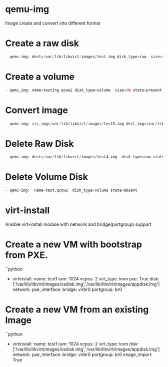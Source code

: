 # qemu-img
Image create and convert into different format

# Create a raw disk 
```python
- qemu-img: dest=/var/lib/libvirt/images/test.img disk_type=raw  size=8G state=present force=yes
```
# Create a volume
```python
- qemu_img: name=testing.qcow2 disk_type=volume  size=8G state=present force=yes
```
# Convert image
```python
- qemu-img: src_img=/var/lib/libvirt/images/test5.img dest_img=/var/lib/libvirt/images/test5.qcow2 disk_type=qcow2 state=convert
```

# Delete Raw Disk
```python
- qemu-img: dest=/var/lib/libvirt/images/test4.img  disk_type=raw state=absent
```

# Delete Volume Disk
```python
- qemu-img:  name=test.qcow2  disk_type=volume state=absent
```

# virt-install
Ansible virt-install module with network and bridge(portgroup) support

# Create a new VM with bootstrap from PXE.
``python
- virtinstall:
    name: test1
    ram: 1024
    vcpus: 2
    virt_type: kvm
    pxe: True
    disk: ['/var/lib/libvirt/images/osdisk.img','/var/lib/libvirt/images/appdisk.img']
    network:
      pxe_interface:
        bridge: virbr0
        portgroup: br0
``
# Create a new VM from an existing Image
``python
- virtinstall:
    name: test1
    ram: 1024
    vcpus: 2
    virt_type: kvm
    disk: ['/var/lib/libvirt/images/osdisk.img','/var/lib/libvirt/images/appdisk.img']
    network:
      pxe_interface:
        bridge: virbr0
        portgroup: br0
    image_import: True
```
